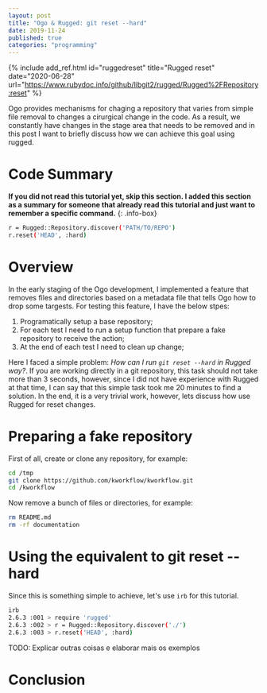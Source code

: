 ```yaml
---
layout: post
title: "Ogo & Rugged: git reset --hard"
date: 2019-11-24
published: true
categories: "programming"
---
```


{% include add_ref.html id="ruggedreset"
    title="Rugged reset"
    date="2020-06-28"
    url="https://www.rubydoc.info/github/libgit2/rugged/Rugged%2FRepository:reset" %}

Ogo provides mechanisms for chaging a repository that varies from simple file removal to changes a cirurgical change in the code. As a result, we constantly have changes in the stage area that needs to be removed and in this post I want to briefly discuss how we can achieve this goal using rugged.

# Code Summary

**If you did not read this tutorial yet, skip this section. I added this
section as a summary for someone that already read this tutorial and just want
to remember a specific command.**
{: .info-box}

```bash
r = Rugged::Repository.discover('PATH/TO/REPO')
r.reset('HEAD', :hard)
```

# Overview

In the early staging of the Ogo development, I implemented a feature that removes files and directories based on a metadata file that tells Ogo how to drop some targests. For testing this feature, I have the below stpes:

1. Programatically setup a base repository;
2. For each test I need to run a setup function that prepare a fake repository to receive the action;
3. At the end of each test I need to clean up change;

Here I faced a simple problem: *How can I run `git reset --hard` in Rugged way?*. If you are working directly in a git repository, this task should not take more than 3 seconds, however, since I did not have experience with Rugged at that time, I can say that this simple task took me 20 minutes to find a solution. In the end, it is a very trivial work, however, lets discuss how use Rugged for reset changes.

# Preparing a fake repository

First of all, create or clone any repository, for example:

```bash
cd /tmp
git clone https://github.com/kworkflow/kworkflow.git
cd /kworkflow
```

Now remove a bunch of files or directories, for example:

```bash
rm README.md
rm -rf documentation
```

# Using the equivalent to git reset --hard

Since this is something simple to achieve, let's use `irb` for this tutorial.

```bash
irb
2.6.3 :001 > require 'rugged'
2.6.3 :002 > r = Rugged::Repository.discover('./')
2.6.3 :003 > r.reset('HEAD', :hard)
```

TODO: Explicar outras coisas e elaborar mais os exemplos

# Conclusion



